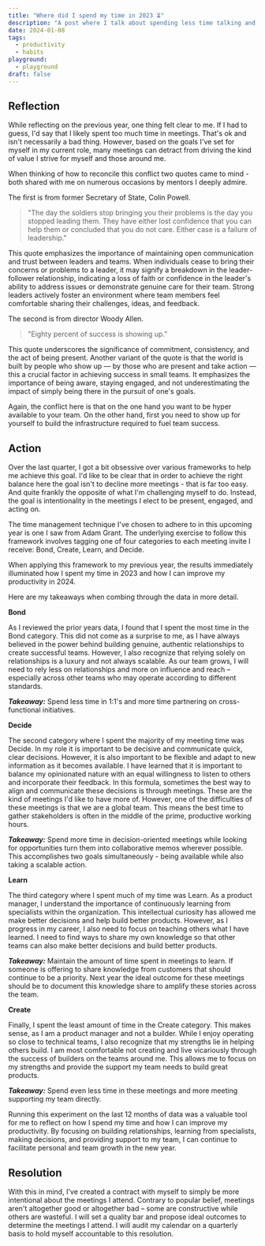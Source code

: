 ```yaml
---
title: "Where did I spend my time in 2023 ⏳"
description: "A post where I talk about spending less time talking and more time doing by doing this blog post I'm talking about."
date: 2024-01-08
tags:
  - productivity
  - habits
playground:
  - playground
draft: false
---
```


## Reflection

While reflecting on the previous year, one thing felt clear to me. If I had to guess, I'd say that I likely spent too much time in meetings. That's ok and isn't necessarily a bad thing. However, based on the goals I've set for myself in my current role, many meetings can detract from driving the kind of value I strive for myself and those around me.

When thinking of how to reconcile this conflict two quotes came to mind - both shared with me on numerous occasions by mentors I deeply admire.

The first is from former Secretary of State, Colin Powell.

> "The day the soldiers stop bringing you their problems is the day you stopped leading them. They have either lost confidence that you can help them or concluded that you do not care. Either case is a failure of leadership."

This quote emphasizes the importance of maintaining open communication and trust between leaders and teams. When individuals cease to bring their concerns or problems to a leader, it may signify a breakdown in the leader-follower relationship, indicating a loss of faith or confidence in the leader's ability to address issues or demonstrate genuine care for their team. Strong leaders actively foster an environment where team members feel comfortable sharing their challenges, ideas, and feedback.

The second is from director Woody Allen.

> "Eighty percent of success is showing up."

This quote underscores the significance of commitment, consistency, and the act of being present. Another variant of the quote is that the world is built by people who show up — by those who are present and take action — this a crucial factor in achieving success in small teams. It emphasizes the importance of being aware, staying engaged, and not underestimating the impact of simply being there in the pursuit of one's goals.

Again, the conflict here is that on the one hand you want to be hyper available to your team. On the other hand, first you need to show up for yourself to build the infrastructure required to fuel team success.

## Action

Over the last quarter, I got a bit obsessive over various frameworks to help me achieve this goal. I'd like to be clear that in order to achieve the right balance here the goal isn't to decline more meetings - that is far too easy. And quite frankly the opposite of what I'm challenging myself to do. Instead, the goal is intentionality in the meetings I elect to be present, engaged, and acting on.

The time management technique I've chosen to adhere to in this upcoming year is one I saw from Adam Grant. The underlying exercise to follow this framework involves tagging one of four categories to each meeting invite I receive: Bond, Create, Learn, and Decide.

When applying this framework to my previous year, the results immediately illuminated how I spent my time in 2023 and how I can improve my productivity in 2024.

Here are my takeaways when combing through the data in more detail.

**Bond**

As I reviewed the prior years data, I found that I spent the most time in the Bond category. This did not come as a surprise to me, as I have always believed in the power behind building genuine, authentic relationships to create successful teams. However, I also recognize that relying solely on relationships is a luxury and not always scalable. As our team grows, I will need to rely less on relationships and more on influence and reach – especially across other teams who may operate according to different standards.

***Takeaway:*** Spend less time in 1:1's and more time partnering on cross-functional initiatives.

**Decide**

The second category where I spent the majority of my meeting time was Decide. In my role it is important to be decisive and communicate quick, clear decisions. However, it is also important to be flexible and adapt to new information as it becomes available. I have learned that it is important to balance my opinionated nature with an equal willingness to listen to others and incorporate their feedback. In this formula, sometimes the best way to align and communicate these decisions is through meetings. These are the kind of meetings I'd like to have more of. However, one of the difficulties of these meetings is that we are a global team. This means the best time to gather stakeholders is often in the middle of the prime, productive working hours.

***Takeaway:*** Spend more time in decision-oriented meetings while looking for opportunities turn them into collaborative memos wherever possible. This accomplishes two goals simultaneously - being available while also taking a scalable action.

**Learn**

The third category where I spent much of my time was Learn. As a product manager, I understand the importance of continuously learning from specialists within the organization. This intellectual curiosity has allowed me make better decisions and help build better products. However, as I progress in my career, I also need to focus on teaching others what I have learned. I need to find ways to share my own knowledge so that other teams can also make better decisions and build better products.

***Takeaway:*** Maintain the amount of time spent in meetings to learn. If someone is offering to share knowledge from customers that should continue to be a priority. Next year the ideal outcome for these meetings should be to document this knowledge share to amplify these stories across the team.

**Create**

Finally, I spent the least amount of time in the Create category. This makes sense, as I am a product manager and not a builder. While I enjoy operating so close to technical teams, I also recognize that my strengths lie in helping others build. I am most comfortable not creating and live vicariously through the success of builders on the teams around me. This allows me to focus on my strengths and provide the support my team needs to build great products.

***Takeaway:*** Spend even less time in these meetings and more meeting supporting my team directly.

Running this experiment on the last 12 months of data was a valuable tool for me to reflect on how I spend my time and how I can improve my productivity. By focusing on building relationships, learning from specialists, making decisions, and providing support to my team, I can continue to facilitate personal and team growth in the new year.

## Resolution

With this in mind, I've created a contract with myself to simply be more intentional about the meetings I attend. Contrary to popular belief, meetings aren't altogether good or altogether bad – some are constructive while others are wasteful. I will set a quality bar and propose ideal outcomes to determine the meetings I attend. I will audit my calendar on a quarterly basis to hold myself accountable to this resolution.
